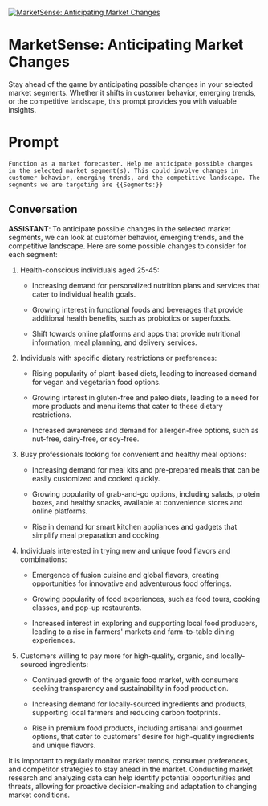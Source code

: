 
[![MarketSense: Anticipating Market Changes](https://flow-prompt-covers.s3.us-west-1.amazonaws.com/icon/vintage/vint_11.png)]()
# MarketSense: Anticipating Market Changes 
Stay ahead of the game by anticipating possible changes in your selected market segments. Whether it shifts in customer behavior, emerging trends, or the competitive landscape, this prompt provides you with valuable insights. 

# Prompt

```
Function as a market forecaster. Help me anticipate possible changes in the selected market segment(s). This could involve changes in customer behavior, emerging trends, and the competitive landscape. The segments we are targeting are {{Segments:}}
```

## Conversation

**ASSISTANT**: To anticipate possible changes in the selected market segments, we can look at customer behavior, emerging trends, and the competitive landscape. Here are some possible changes to consider for each segment:



1. Health-conscious individuals aged 25-45:

   - Increasing demand for personalized nutrition plans and services that cater to individual health goals.

   - Growing interest in functional foods and beverages that provide additional health benefits, such as probiotics or superfoods.

   - Shift towards online platforms and apps that provide nutritional information, meal planning, and delivery services.



2. Individuals with specific dietary restrictions or preferences:

   - Rising popularity of plant-based diets, leading to increased demand for vegan and vegetarian food options.

   - Growing interest in gluten-free and paleo diets, leading to a need for more products and menu items that cater to these dietary restrictions.

   - Increased awareness and demand for allergen-free options, such as nut-free, dairy-free, or soy-free.



3. Busy professionals looking for convenient and healthy meal options:

   - Increasing demand for meal kits and pre-prepared meals that can be easily customized and cooked quickly.

   - Growing popularity of grab-and-go options, including salads, protein boxes, and healthy snacks, available at convenience stores and online platforms.

   - Rise in demand for smart kitchen appliances and gadgets that simplify meal preparation and cooking.



4. Individuals interested in trying new and unique food flavors and combinations:

   - Emergence of fusion cuisine and global flavors, creating opportunities for innovative and adventurous food offerings.

   - Growing popularity of food experiences, such as food tours, cooking classes, and pop-up restaurants.

   - Increased interest in exploring and supporting local food producers, leading to a rise in farmers' markets and farm-to-table dining experiences.



5. Customers willing to pay more for high-quality, organic, and locally-sourced ingredients:

   - Continued growth of the organic food market, with consumers seeking transparency and sustainability in food production.

   - Increasing demand for locally-sourced ingredients and products, supporting local farmers and reducing carbon footprints.

   - Rise in premium food products, including artisanal and gourmet options, that cater to customers' desire for high-quality ingredients and unique flavors.



It is important to regularly monitor market trends, consumer preferences, and competitor strategies to stay ahead in the market. Conducting market research and analyzing data can help identify potential opportunities and threats, allowing for proactive decision-making and adaptation to changing market conditions.


